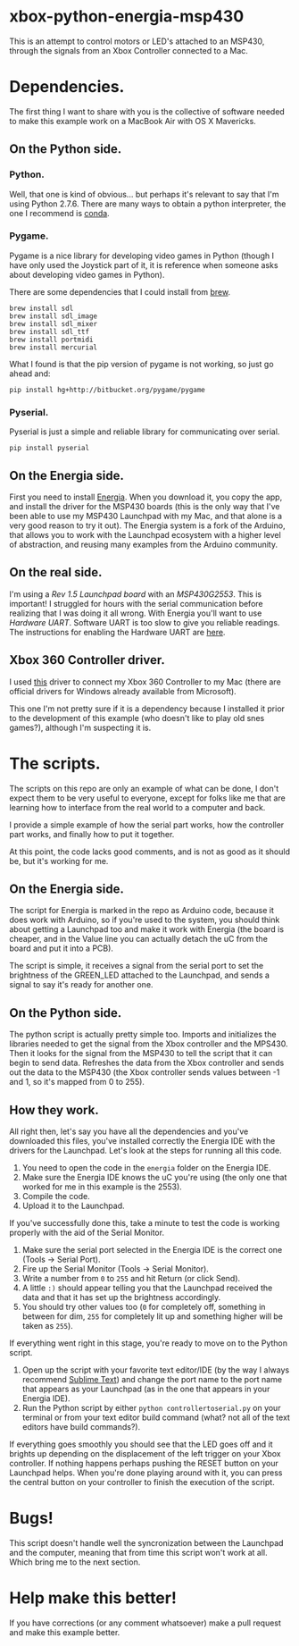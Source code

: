 xbox-python-energia-msp430
==========================

This is an attempt to control motors or LED's attached to an MSP430, through the signals from an Xbox Controller connected to a Mac.

# Dependencies.

The first thing I want to share with you is the collective of software needed to make this example work on a MacBook Air with OS X Mavericks.

## On the Python side.

### Python.

Well, that one is kind of obvious... but perhaps it's relevant to say that I'm using Python 2.7.6. There are many ways to obtain a python interpreter, the one I recommend is [conda](https://store.continuum.io/cshop/anaconda/).

### Pygame.

Pygame is a nice library for developing video games in Python (though I have only used the Joystick part of it, it is reference when someone asks about developing video games in Python).

There are some dependencies that I could install from [brew](http://brew.sh).

    brew install sdl
    brew install sdl_image
    brew install sdl_mixer
    brew install sdl_ttf
    brew install portmidi
    brew install mercurial

What I found is that the pip version of pygame is not working, so just go ahead and:

    pip install hg+http://bitbucket.org/pygame/pygame

### Pyserial.

Pyserial is just a simple and reliable library for communicating over serial.

    pip install pyserial

## On the Energia side.

First you need to install [Energia](http://energia.nu). When you download it, you copy the app, and install the driver for the MSP430 boards (this is the only way that I've been able to use my MSP430 Launchpad with my Mac, and that alone is a very good reason to try it out). The Energia system is a fork of the Arduino, that allows you to work with the Launchpad ecosystem with a higher level of abstraction, and reusing many examples from the Arduino community.

## On the real side.

I'm using a *Rev 1.5 Launchpad board* with an *MSP430G2553*. This is important! I struggled for hours with the serial communication before realizing that I was doing it all wrong. With Energia you'll want to use *Hardware UART*. Software UART is too slow to give you reliable readings. The instructions for enabling the Hardware UART are [here](http://www.energia.nu/Serial.html).

## Xbox 360 Controller driver.

I used [this](http://tattiebogle.net/index.php/ProjectRoot/Xbox360Controller/OsxDriver) driver to connect my Xbox 360 Controller to my Mac (there are official drivers for Windows already available from Microsoft).

This one I'm not pretty sure if it is a dependency because I installed it prior to the development of this example (who doesn't like to play old snes games?), although I'm suspecting it is.

# The scripts.

The scripts on this repo are only an example of what can be done, I don't expect them to be very useful to everyone, except for folks like me that are learning how to interface from the real world to a computer and back.

I provide a simple example of how the serial part works, how the controller part works, and finally how to put it together.

At this point, the code lacks good comments, and is not as good as it should be, but it's working for me.

## On the Energia side.

The script for Energia is marked in the repo as Arduino code, because it does work with Arduino, so if you're used to the system, you should think about getting a Launchpad too and make it work with Energia (the board is cheaper, and in the Value line you can actually detach the uC from the board and put it into a PCB).

The script is simple, it receives a signal from the serial port to set the brightness of the GREEN_LED attached to the Launchpad, and sends a signal to say it's ready for another one.

## On the Python side.

The python script is actually pretty simple too. Imports and initializes the libraries needed to get the signal from the Xbox controller and the MPS430. Then it looks for the signal from the MSP430 to tell the script that it can begin to send data. Refreshes the data from the Xbox controller and sends out the data to the MSP430 (the Xbox controller sends values between -1 and 1, so it's mapped from 0 to 255).

## How they work.

All right then, let's say you have all the dependencies and you've downloaded this files, you've installed correctly the Energia IDE with the drivers for the Launchpad. Let's look at the steps for running all this code.

1. You need to open the code in the ```energia``` folder on the Energia IDE.
2. Make sure the Energia IDE knows the uC you're using (the only one that worked for me in this example is the 2553).
3. Compile the code.
4. Upload it to the Launchpad.

If you've successfully done this, take a minute to test the code is working properly with the aid of the Serial Monitor.

1. Make sure the serial port selected in the Energia IDE is the correct one (Tools -> Serial Port).
2. Fire up the Serial Monitor (Tools -> Serial Monitor).
3. Write a number from ```0``` to ```255``` and hit Return (or click Send).
4. A little ```:)``` should appear telling you that the Launchpad received the data and that it has set up the brightness accordingly.
5. You should try other values too (```0``` for completely off, something in between for dim, ```255``` for completely lit up and something higher will be taken as ```255```).

If everything went right in this stage, you're ready to move on to the Python script.

1. Open up the script with your favorite text editor/IDE (by the way I always recommend [Sublime Text](http://www.sublimetext.com)) and change the port name to the port name that appears as your Launchpad (as in the one that appears in your Energia IDE).
2. Run the Python script by either ```python controllertoserial.py``` on your terminal or from your text editor build command (what? not all of the text editors have build commands?).

If everything goes smoothly you should see that the LED goes off and it brights up depending on the displacement of the left trigger on your Xbox controller. If nothing happens perhaps pushing the RESET button on your Launchpad helps. When you're done playing around with it, you can press the central button on your controller to finish the execution of the script.

# Bugs!

This script doesn't handle well the syncronization between the Launchpad and the computer, meaning that from time this script won't work at all. Which bring me to the next section.

# Help make this better!

If you have corrections (or any comment whatsoever) make a pull request and make this example better.
